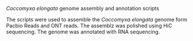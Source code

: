 *Coccomyxa elongata* genome assembly and annotation scripts 

The scripts were used to assemble the *Coccomyxa elongata* genome form Pacbio Reads and ONT reads. The assemblz was polished using HiC sequencing. The genome was annotated with RNA sequencing. 
